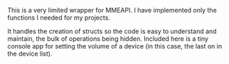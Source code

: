 This is a very limited wrapper for MMEAPI. I have implemented only the functions I needed for my projects. 

It handles the creation of structs so the code is easy to understand and maintain, the bulk of operations being hidden. Included here is a tiny console app for setting the volume of a device (in this case, the last on in the device list).
